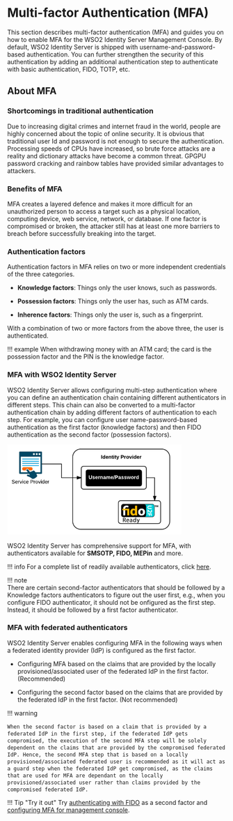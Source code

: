 # Multi-factor Authentication (MFA)

This section describes multi-factor authentication (MFA) and guides you on how to enable MFA for the WSO2 Identity Server Management Console. By default, WSO2 Identity Server is shipped with username-and-password-based authentication. You can further strengthen the security of this authentication by adding an additional authentication step to authenticate with basic authentication, FIDO, TOTP, etc.

## About MFA

### Shortcomings in traditional authentication
Due to increasing digital crimes and internet fraud in the world, people are highly concerned about the topic of online security. It is obvious that traditional user Id and password is not enough to
secure the authentication. Processing speeds of CPUs have increased, so brute force attacks are a reality and dictionary attacks have become a common threat. GPGPU password cracking and rainbow tables have provided similar advantages to attackers.

### Benefits of MFA
MFA creates a layered defence and makes it more difficult for an unauthorized person to access a target such as a physical location, computing device, web service, network, or database. If one factor is compromised or broken, the attacker still has at least one more barriers to breach before successfully breaking into the target.


### Authentication factors
Authentication factors in MFA relies on two or more independent credentials of the three categories.    

-   **Knowledge factors**: Things only the user knows, such as passwords.  

-   **Possession factors**: Things only the user has, such as ATM cards.  

-   **Inherence factors**: Things only the user is, such as a fingerprint.  

With a combination of two or more factors from the above three, the user is authenticated. 

!!! example
    When withdrawing money with an ATM card; the card is the possession factor and the PIN is the knowledge factor.   

### MFA with WSO2 Identity Server

WSO2 Identity Server allows configuring multi-step authentication where you can define an authentication chain containing different authenticators in different steps. This chain can also be converted to a multi-factor authentication chain by adding different factors of authentication to each step. For example, you can configure user name-password-based authentication as the first factor (knowledge factors) and then FIDO authentication as the second factor (possession factors).

![mfa-with-is](../assets/img/using-wso2-identity-server/mfa-with-is.png)

WSO2 Identity Server has comprehensive support for MFA, with authenticators available for **SMSOTP, FIDO, MEPin** and more.

!!! info 
    For a complete list of readily available authenticators, click [here](https://store.wso2.com/store/assets/isconnector/list).

!!! note    
    There are certain second-factor authenticators that should be followed by a Knowledge factors authenticators to figure out the user first, e.g., when you configure FIDO authenticator, it should not be  onfigured as the first step. Instead, it should be followed by a first factor authenticator. 


### MFA with federated authenticators

WSO2 Identity Server enables configuring MFA in the following ways when a federated identity provider (IdP) is configured as the first factor. 

-   Configuring MFA based on the claims that are provided by the locally provisioned/associated user of the federated IdP in the first factor. (Recommended)   

-   Configuring the second factor based on the claims that are provided by the federated IdP in the first factor. (Not recommended)    

!!! warning

    When the second factor is based on a claim that is provided by a federated IdP in the first step, if the federated IdP gets compromised, the execution of the second MFA step will be solely dependent on the claims that are provided by the compromised federated IdP. Hence, the second MFA step that is based on a locally provisioned/associated federated user is recommended as it will act as a guard step when the federated IdP get compromised, as the claims that are used for MFA are dependant on the locally provisioned/associated user rather than claims provided by the compromised federated IdP.


!!! Tip "Try it out" 
    Try [authenticating with FIDO](../../learn/multi-factor-authentication-using-fido.md)
    as a second factor and [configuring MFA for management console](../../learn/multi-factor-authentication-for-wso2-is-management-console).
       